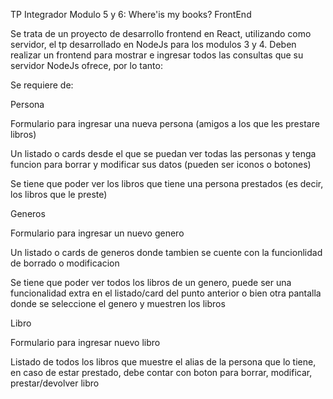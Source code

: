 TP Integrador Modulo 5 y 6: Where'is my books? FrontEnd

Se trata de un proyecto de desarrollo frontend en React, utilizando como servidor, el tp desarrollado en NodeJs para los modulos 3 y 4. Deben realizar un frontend para mostrar e ingresar todos las consultas que su servidor NodeJs ofrece, por lo tanto:

Se requiere de:

Persona

Formulario para ingresar una nueva persona (amigos a los que les prestare libros)

Un listado o cards desde el que se puedan ver todas las personas y tenga funcion para borrar y modificar sus datos (pueden ser iconos o botones)

Se tiene que poder ver los libros que tiene una persona prestados (es decir, los libros que le preste)

Generos

Formulario para ingresar un nuevo genero

Un listado o cards de generos donde tambien se cuente con la funcionlidad de borrado o modificacion

Se tiene que poder ver todos los libros de un genero, puede ser una funcionalidad extra en el listado/card del punto anterior o bien otra pantalla donde se seleccione el genero y muestren los libros

Libro

Formulario para ingresar nuevo libro

Listado de todos los libros que muestre el alias de la persona que lo tiene, en caso de estar prestado, debe contar con boton para borrar, modificar, prestar/devolver libro
